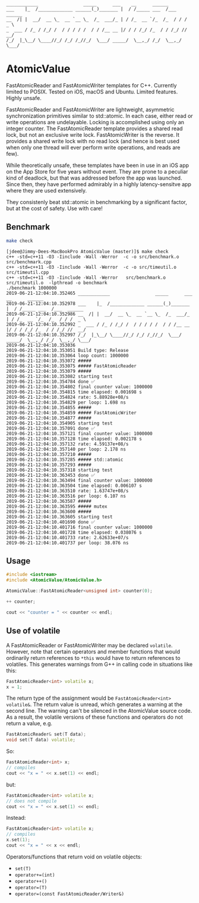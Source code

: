 ```
____________                 _____      ___    __      ______
___    |_  /_____________ ______(_)_______ |  / /_____ ___  /___  ______
__  /| |  __/  __ \_  __ `__ \_  /_  ___/_ | / /_  __ `/_  /_  / / /  _ \
_  ___ / /_ / /_/ /  / / / / /  / / /__ __ |/ / / /_/ /_  / / /_/ //  __/
/_/  |_\__/ \____//_/ /_/ /_//_/  \___/ _____/  \__,_/ /_/  \__,_/ \___/
```

# AtomicValue

FastAtomicReader and FastAtomicWriter templates for C++. Currently limited to
POSIX. Tested on iOS, macOS and Ubuntu. Limited features. Highly unsafe.

FastAtomicReader and FastAtomicWriter are lightweight, asymmetric
synchronization primitives similar to std::atomic. In each case, either read
or write operations are undelayable. Locking is accomplished using only an
integer counter. The FastAtomicReader template provides a shared read lock, but
not an exclusive write lock. FastAtomicWriter is the reverse. It provides a
shared write lock with no read lock (and hence is best used when only one
thread will ever perform write operations, and reads are few).

While theoretically unsafe, these templates have been in use in an iOS app on
the App Store for five years without event. They are prone to a peculiar kind
of deadlock, but that was addressed before the app was launched. Since then,
they have performed admirably in a highly latency-sensitve app where they are
used extensively.

They consistenly beat std::atomic in benchmarking by a significant factor, but
at the cost of safety. Use with care!

## Benchmark

```bash
make check
```

```
[jdee@Jimmy-Dees-MacBookPro AtomicValue (master)]$ make check
c++ -std=c++11 -O3 -Iinclude -Wall -Werror  -c -o src/benchmark.o src/benchmark.cpp
c++ -std=c++11 -O3 -Iinclude -Wall -Werror  -c -o src/timeutil.o src/timeutil.cpp
c++ -std=c++11 -O3 -Iinclude -Wall -Werror   src/benchmark.o src/timeutil.o  -lpthread -o benchmark
./benchmark 1000000
2019-06-21-12:04:10.352465 ____________                 _____      ___    __      ______
2019-06-21-12:04:10.352978 ___    |_  /_____________ ______(_)_______ |  / /_____ ___  /___  ______
2019-06-21-12:04:10.352986 __  /| |  __/  __ \_  __ `__ \_  /_  ___/_ | / /_  __ `/_  /_  / / /  _ \
2019-06-21-12:04:10.352992 _  ___ / /_ / /_/ /  / / / / /  / / /__ __ |/ / / /_/ /_  / / /_/ //  __/
2019-06-21-12:04:10.352997 /_/  |_\__/ \____//_/ /_/ /_//_/  \___/ _____/  \__,_/ /_/  \__,_/ \___/
2019-06-21-12:04:10.353036
2019-06-21-12:04:10.353051 Build type: Release
2019-06-21-12:04:10.353064 loop count: 1000000
2019-06-21-12:04:10.353072 #####
2019-06-21-12:04:10.353075 ##### FastAtomicReader
2019-06-21-12:04:10.353079 #####
2019-06-21-12:04:10.353082 starting test
2019-06-21-12:04:10.354784 done ✅
2019-06-21-12:04:10.354802 final counter value: 1000000
2019-06-21-12:04:10.354815 time elapsed: 0.001698 s
2019-06-21-12:04:10.354824 rate: 5.88928e+08/s
2019-06-21-12:04:10.354829 per loop: 1.698 ns
2019-06-21-12:04:10.354855 #####
2019-06-21-12:04:10.354859 ##### FastAtomicWriter
2019-06-21-12:04:10.354877 #####
2019-06-21-12:04:10.354905 starting test
2019-06-21-12:04:10.357091 done ✅
2019-06-21-12:04:10.357121 final counter value: 1000000
2019-06-21-12:04:10.357128 time elapsed: 0.002178 s
2019-06-21-12:04:10.357132 rate: 4.59137e+08/s
2019-06-21-12:04:10.357140 per loop: 2.178 ns
2019-06-21-12:04:10.357210 #####
2019-06-21-12:04:10.357285 ##### std::atomic
2019-06-21-12:04:10.357293 #####
2019-06-21-12:04:10.357318 starting test
2019-06-21-12:04:10.363453 done ✅
2019-06-21-12:04:10.363494 final counter value: 1000000
2019-06-21-12:04:10.363504 time elapsed: 0.006107 s
2019-06-21-12:04:10.363510 rate: 1.63747e+08/s
2019-06-21-12:04:10.363516 per loop: 6.107 ns
2019-06-21-12:04:10.363587 #####
2019-06-21-12:04:10.363595 ##### mutex
2019-06-21-12:04:10.363600 #####
2019-06-21-12:04:10.363605 starting test
2019-06-21-12:04:10.401690 done ✅
2019-06-21-12:04:10.401716 final counter value: 1000000
2019-06-21-12:04:10.401728 time elapsed: 0.038076 s
2019-06-21-12:04:10.401733 rate: 2.62633e+07/s
2019-06-21-12:04:10.401737 per loop: 38.076 ns
```

## Usage

```cpp
#include <iostream>
#include <AtomicValue/AtomicValue.h>

AtomicValue::FastAtomicReader<unsigned int> counter(0);

++ counter;

cout << "counter = " << counter << endl;

```

## Use of volatile

A FastAtomicReader or FastAtomicWriter may be declared `volatile`. However, note
that certain operators and member functions that would ordinarily return
references to `*this` would have to return references to volatiles. This
generates warnings from G++ in calling code in situations like this:

```cpp
FastAtomicReader<int> volatile x;
x = 1;
```

The return type of the assignment would be `FastAtomicReader<int> volatile&`.
The return value is unread, which generates a warning at the second line. The
warning can't be silenced in the AtomicValue source code. As a result, the
volatile versions of these functions and operators do not return a value, e.g.

```cpp
FastAtomicReader& set(T data);
void set(T data) volatile;
```

So:

```cpp
FastAtomicReader<int> x;
// compiles
cout << "x = " << x.set(1) << endl;
```

but:

```cpp
FastAtomicReader<int> volatile x;
// does not compile
cout << "x = " << x.set(1) << endl;
```

Instead:

```cpp
FastAtomicReader<int> volatile x;
// compiles
x.set(1);
cout << "x = " << x << endl;
```

Operators/functions that return void on volatile objects:

- `set(T)`
- `operator+=(int)`
- `operator++()`
- `operator=(T)`
- `operator=(const FastAtomicReader/Writer&)`
